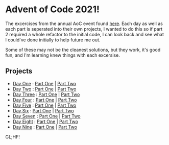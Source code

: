 # Advent of Code 2021!

The excercises from the annual AoC event found [here](https://adventofcode.com/2021). Each day as well as each part is seperated into their own projects, I wanted to do this so if part 2 required a whole refactor to the initial code, I can look back and see what I could've done initially to help future me out.

Some of these may not be the cleanest solutions, but they work, it's good fun, and I'm learning knew things with each excersise.

## Projects
- [Day One](https://adventofcode.com/2021/day/1) : [Part One](https://github.com/MrDKOz/AdventOfCode2021/tree/main/AdventOfCode2021/D1P1) | [Part Two](https://github.com/MrDKOz/AdventOfCode2021/tree/main/AdventOfCode2021/D1P2)
- [Day Two](https://adventofcode.com/2021/day/2) : [Part One](https://github.com/MrDKOz/AdventOfCode2021/tree/main/AdventOfCode2021/D2P1) | [Part Two](https://github.com/MrDKOz/AdventOfCode2021/tree/main/AdventOfCode2021/D2P2)
- [Day Three](https://adventofcode.com/2021/day/3) : [Part One](https://github.com/MrDKOz/AdventOfCode2021/tree/main/AdventOfCode2021/D3P1) | [Part Two](https://github.com/MrDKOz/AdventOfCode2021/tree/main/AdventOfCode2021/D3P2)
- [Day Four](https://adventofcode.com/2021/day/4) : [Part One](https://github.com/MrDKOz/AdventOfCode2021/tree/main/AdventOfCode2021/D4P1) | [Part Two](https://github.com/MrDKOz/AdventOfCode2021/tree/main/AdventOfCode2021/D4P2)
- [Day Five](https://adventofcode.com/2021/day/5) : [Part One](https://github.com/MrDKOz/AdventOfCode2021/tree/main/AdventOfCode2021/D5P1) | [Part Two](https://github.com/MrDKOz/AdventOfCode2021/tree/main/AdventOfCode2021/D5P2)
- [Day Six](https://adventofcode.com/2021/day/6) : [Part One](https://github.com/MrDKOz/AdventOfCode2021/tree/main/AdventOfCode2021/D6P1) | [Part Two](https://github.com/MrDKOz/AdventOfCode2021/tree/main/AdventOfCode2021/D6P2)
- [Day Seven](https://adventofcode.com/2021/day/7) : [Part One](https://github.com/MrDKOz/AdventOfCode2021/tree/main/AdventOfCode2021/D7P1) | [Part Two](https://github.com/MrDKOz/AdventOfCode2021/tree/main/AdventOfCode2021/D7P2)
- [Day Eight](https://adventofcode.com/2021/day/8) : [Part One](https://github.com/MrDKOz/AdventOfCode2021/tree/main/AdventOfCode2021/D8P1) | [Part Two](https://github.com/MrDKOz/AdventOfCode2021/tree/main/AdventOfCode2021/D8P2)
- [Day Nine](https://adventofcode.com/2021/day/9) : [Part One](https://github.com/MrDKOz/AdventOfCode2021/tree/main/AdventOfCode2021/D9P1) | [Part Two](https://github.com/MrDKOz/AdventOfCode2021/tree/main/AdventOfCode2021/D9P2)

GL;HF!
